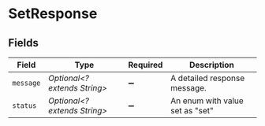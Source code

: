 # SetResponse


## Fields

| Field                           | Type                            | Required                        | Description                     |
| ------------------------------- | ------------------------------- | ------------------------------- | ------------------------------- |
| `message`                       | *Optional<? extends String>*    | :heavy_minus_sign:              | A detailed response message.    |
| `status`                        | *Optional<? extends String>*    | :heavy_minus_sign:              | An enum with value set as "set" |